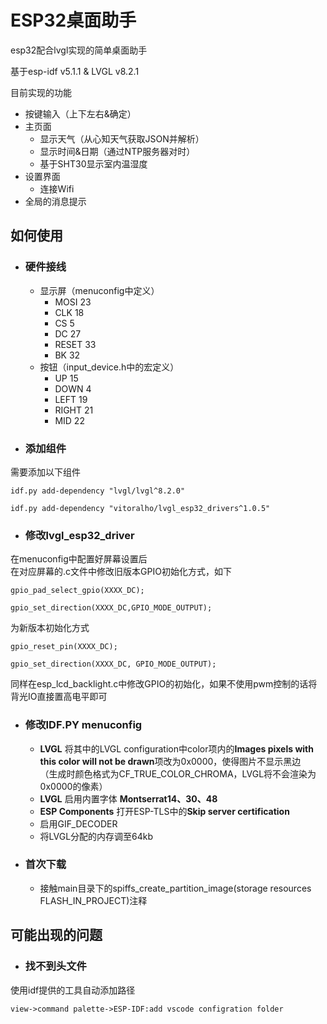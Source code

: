 # ESP32桌面助手
esp32配合lvgl实现的简单桌面助手 

基于esp-idf v5.1.1 & LVGL v8.2.1

目前实现的功能
+ 按键输入（上下左右&确定）
+ 主页面
    + 显示天气（从心知天气获取JSON并解析）
    + 显示时间&日期（通过NTP服务器对时）
    + 基于SHT30显示室内温湿度
+ 设置界面
    + 连接Wifi
+ 全局的消息提示


## 如何使用

+ ### 硬件接线
    + 显示屏（menuconfig中定义）
        + MOSI 23
        + CLK 18
        + CS 5
        + DC 27
        + RESET 33
        + BK 32
    + 按钮（input_device.h中的宏定义）
        + UP 15
        + DOWN 4
        + LEFT 19
        + RIGHT 21
        + MID 22
+ ### 添加组件
需要添加以下组件
```
idf.py add-dependency "lvgl/lvgl^8.2.0"

idf.py add-dependency "vitoralho/lvgl_esp32_drivers^1.0.5"
```

+ ### 修改lvgl_esp32_driver
在menuconfig中配置好屏幕设置后  
在对应屏幕的.c文件中修改旧版本GPIO初始化方式，如下
```
gpio_pad_select_gpio(XXXX_DC);
	
gpio_set_direction(XXXX_DC,GPIO_MODE_OUTPUT);
```
为新版本初始化方式
```
gpio_reset_pin(XXXX_DC);
    
gpio_set_direction(XXXX_DC, GPIO_MODE_OUTPUT);
```
同样在esp_lcd_backlight.c中修改GPIO的初始化，如果不使用pwm控制的话将背光IO直接置高电平即可

+ ### 修改IDF.PY menuconfig
    + **LVGL** 将其中的LVGL configuration中color项内的**Images pixels with this color will not be drawn**项改为0x0000，使得图片不显示黑边        
    （生成时颜色格式为CF_TRUE_COLOR_CHROMA，LVGL将不会渲染为0x0000的像素）
    + **LVGL** 启用内置字体 **Montserrat14、30、48**
    + **ESP Components** 打开ESP-TLS中的**Skip server certification**
    + 启用GIF_DECODER
    + 将LVGL分配的内存调至64kb

+ ### 首次下载
    + 接触main目录下的spiffs_create_partition_image(storage resources FLASH_IN_PROJECT)注释
## 可能出现的问题
+ ### 找不到头文件
使用idf提供的工具自动添加路径
```
view->command palette->ESP-IDF:add vscode configration folder
```